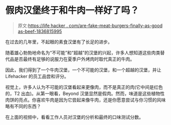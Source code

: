 # 假肉汉堡终于和牛肉一样好了吗？

> 原文:[https://life hacker . com/are-fake-meat-burgers-finally-as-good as-beef-1836815995](https://lifehacker.com/are-fake-meat-burgers-finally-as-good-as-beef-1836815995)

在过去的几年里，不起眼的素食汉堡有了长足的进步。

随着雄心勃勃地命名为“不可能”和“超越”的汉堡的兴起，许多人想知道这些肉类替代品是否最终有足够的说服力在夏季户外烤肉时取代真正的牛肉。

因此，我们得到了一个牛肉汉堡，一个不可能的汉堡，和一个超越的汉堡，并让 Lifehacker 的员工品尝和评分。

视觉上，许多人认为不可能的汉堡看起来更像肉，而不是真正的肉(它中间是红色的，T2 出血)。从第一眼看，Beyond 汉堡显然是假肉。然而，味道是这些植物性肉饼的亮点。你喜欢牛肉是因为它尝起来像牛肉，还是你愿意尝试与你习惯的风味略有不同的东西？

在上面的视频中，看看工作人员对汉堡的分析和最终的口味测试分数。